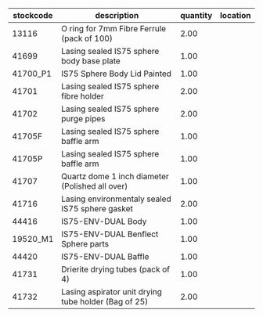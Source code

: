 |stockcode|description|quantity|location|
|---------|-----------|--------|--------|
|13116|O ring for 7mm Fibre Ferrule (pack of 100)|2.00||
|41699|Lasing sealed IS75 sphere body base plate|1.00||
|41700_P1|IS75 Sphere Body Lid Painted|1.00||
|41701|Lasing sealed IS75 sphere fibre holder|2.00||
|41702|Lasing sealed IS75 sphere purge pipes|2.00||
|41705F|Lasing sealed IS75 sphere baffle arm|1.00||
|41705P|Lasing sealed IS75 sphere baffle arm|1.00||
|41707|Quartz dome 1 inch diameter (Polished all over)|1.00||
|41716|Lasing environmentaly sealed IS75 sphere gasket|2.00||
|44416|IS75-ENV-DUAL Body|1.00||
|19520_M1|IS75-ENV-DUAL Benflect Sphere parts|1.00||
|44420|IS75-ENV-DUAL Baffle|1.00||
|41731|Drierite drying tubes (pack of 4)|1.00||
|41732|Lasing aspirator unit drying tube holder (Bag of 25)|2.00||
